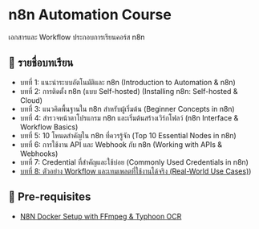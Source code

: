 # n8n Automation Course

เอกสารและ Workflow ประกอบการเรียนคอร์ส n8n

## 🧭 รายชื่อบทเรียน
- บทที่ 1: แนะนำระบบอัตโนมัติและ n8n (Introduction to Automation & n8n)											
- บทที่ 2: การติดตั้ง n8n (แบบ Self-hosted) (Installing n8n: Self-hosted & Cloud)											
- บทที่ 3: แนวคิดพื้นฐานใน n8n สำหรับผู้เริ่มต้น (Beginner Concepts in n8n)											
- บทที่ 4: สำรวจหน้าตาโปรแกรม n8n และเริ่มต้นสร้างเวิร์กโฟลว์ (n8n Interface & Workflow Basics)											
- บทที่ 5: 10 โหนดสำคัญใน n8n ที่ควรรู้จัก (Top 10 Essential Nodes in n8n)											
- บทที่ 6: การใช้งาน API และ Webhook กับ n8n (Working with APIs & Webhooks)											
- บทที่ 7: Credential ที่สำคัญและใช้บ่อย (Commonly Used Credentials in n8n)											
- [บทที่ 8: ตัวอย่าง Workflow และเทมเพลตที่ใช้งานได้จริง (Real-World Use Cases)](https://github.com/Jaruphat/n8n-course/tree/main/lesson-08))

## 📎 Pre-requisites
- [N8N Docker Setup with FFmpeg & Typhoon OCR]([./resources/n8n-cheatsheet.pdf](https://github.com/Jaruphat/n8n-course/tree/main/Prerequisites))
